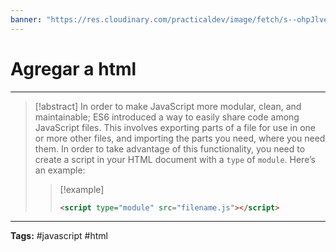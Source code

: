 ```yaml
---
banner: "https://res.cloudinary.com/practicaldev/image/fetch/s--ohpJlve1--/c_imagga_scale,f_auto,fl_progressive,h_420,q_auto,w_1000/https://res.cloudinary.com/drquzbncy/image/upload/v1586605549/javascript_banner_sxve2l.jpg"
---
```

# Agregar a html
<hr> 

> [!abstract]
> In order to make JavaScript more modular, clean, and maintainable; ES6 introduced a way to easily share code among JavaScript files. This involves exporting parts of a file for use in one or more other files, and importing the parts you need, where you need them. In order to take advantage of this functionality, you need to create a script in your HTML document with a `type` of `module`. Here’s an example:
> 
> > [!example]
> > 
> > ```html
> > <script type="module" src="filename.js"></script>
> > ```
> > 
> > 
> 

<hr>
<b>Tags:</b> #javascript #html 